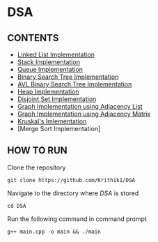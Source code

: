 # DSA

## CONTENTS

- [Linked List Implementation](LinkedList)
- [Stack Implementation](Stack)
- [Queue Implementation](Queue)
- [Binary Search Tree Implementation](BST)
- [AVL Binary Search Tree Implementation](AVL)
- [Heap Implementation](Heap)
- [Disjoint Set Implementation](DisjointSet)
- [Graph Implementation using Adjacency List](Graph/AdjacencyList)
- [Graph Implementation using Adjacency Matrix](Graph/AdjacencyMatrix)
- [Kruskal's Imlementation](Algorithms/Kruskals.cpp)
- [Merge Sort Implementation]

## HOW TO RUN

Clone the repository

```
git clone https://github.com/Krithik1/DSA
```

Navigate to the directory where *DSA* is stored

```
cd DSA
```

Run the following command in command prompt
```
g++ main.cpp -o main && ./main
```